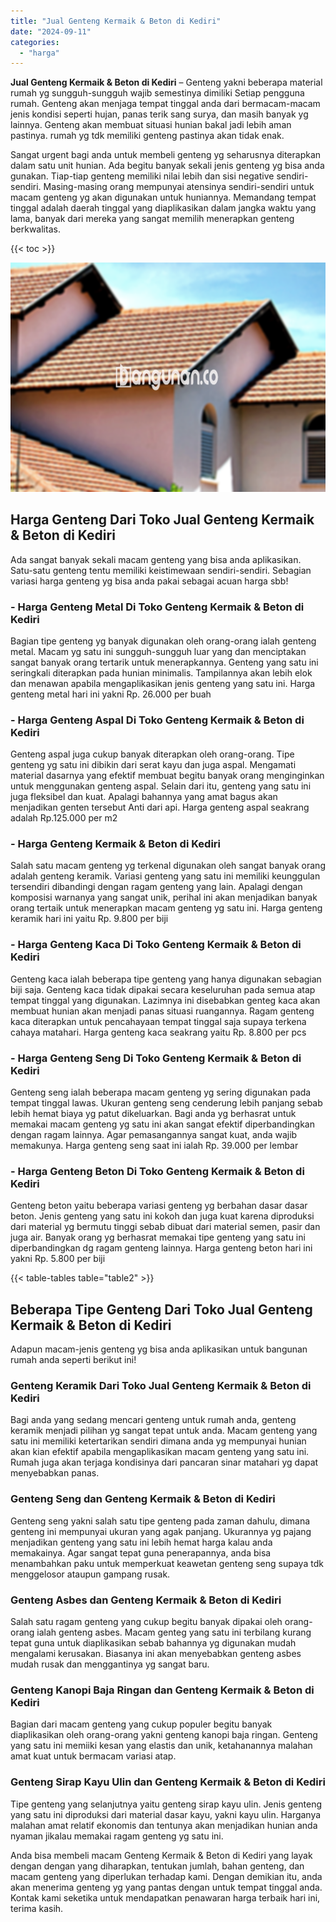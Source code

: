 ```yaml
---
title: "Jual Genteng Kermaik & Beton di Kediri"
date: "2024-09-11"
categories: 
  - "harga"
---
```


**Jual Genteng Kermaik & Beton di Kediri** – Genteng yakni beberapa material rumah yg sungguh-sungguh wajib semestinya dimiliki Setiap pengguna rumah. Genteng akan menjaga tempat tinggal anda dari bermacam-macam jenis kondisi seperti hujan, panas terik sang surya, dan masih banyak yg lainnya. Genteng akan membuat situasi hunian bakal jadi lebih aman pastinya. rumah yg tdk memiliki genteng pastinya akan tidak enak.

Sangat urgent bagi anda untuk membeli genteng yg seharusnya diterapkan dalam satu unit hunian. Ada begitu banyak sekali jenis genteng yg bisa anda gunakan. Tiap-tiap genteng memiliki nilai lebih dan sisi negative sendiri-sendiri. Masing-masing orang mempunyai atensinya sendiri-sendiri untuk macam genteng yg akan digunakan untuk huniannya. Memandang tempat tinggal adalah daerah tinggal yang diaplikasikan dalam jangka waktu yang lama, banyak dari mereka yang sangat memilih menerapkan genteng berkwalitas.

{{< toc >}}

![Jual Genteng Kermaik & Beton di Kediri](/images/genteng-minimalis-murah30.png)

## Harga Genteng Dari Toko Jual Genteng Kermaik & Beton di Kediri

Ada sangat banyak sekali macam genteng yang bisa anda aplikasikan. Satu-satu genteng tentu memiliki keistimewaan sendiri-sendiri. Sebagian variasi harga genteng yg bisa anda pakai sebagai acuan harga sbb!

### \- Harga Genteng Metal Di Toko Genteng Kermaik & Beton di Kediri

Bagian tipe genteng yg banyak digunakan oleh orang-orang ialah genteng metal. Macam yg satu ini sungguh-sungguh luar yang dan menciptakan sangat banyak orang tertarik untuk menerapkannya. Genteng yang satu ini seringkali diterapkan pada hunian minimalis. Tampilannya akan lebih elok dan menawan apabila mengaplikasikan jenis genteng yang satu ini. Harga genteng metal hari ini yakni Rp. 26.000 per buah

### \- Harga Genteng Aspal Di Toko Genteng Kermaik & Beton di Kediri

Genteng aspal juga cukup banyak diterapkan oleh orang-orang. Tipe genteng yg satu ini dibikin dari serat kayu dan juga aspal. Mengamati material dasarnya yang efektif membuat begitu banyak orang menginginkan untuk menggunakan genteng aspal. Selain dari itu, genteng yang satu ini juga fleksibel dan kuat. Apalagi bahannya yang amat bagus akan menjadikan genten tersebut Anti dari api. Harga genteng aspal seakrang adalah Rp.125.000 per m2

### \- Harga Genteng Kermaik & Beton di Kediri

Salah satu macam genteng yg terkenal digunakan oleh sangat banyak orang adalah genteng keramik. Variasi genteng yang satu ini memiliki keunggulan tersendiri dibandingi dengan ragam genteng yang lain. Apalagi dengan komposisi warnanya yang sangat unik, perihal ini akan menjadikan banyak orang tertaik untuk menerapkan macam genteng yg satu ini. Harga genteng keramik hari ini yaitu Rp. 9.800 per biji

### \- Harga Genteng Kaca Di Toko Genteng Kermaik & Beton di Kediri

Genteng kaca ialah beberapa tipe genteng yang hanya digunakan sebagian biji saja. Genteng kaca tidak dipakai secara keseluruhan pada semua atap tempat tinggal yang digunakan. Lazimnya ini disebabkan genteg kaca akan membuat hunian akan menjadi panas situasi ruangannya. Ragam genteng kaca diterapkan untuk pencahayaan tempat tinggal saja supaya terkena cahaya matahari. Harga genteng kaca seakrang yaitu Rp. 8.800 per pcs

### \- Harga Genteng Seng Di Toko Genteng Kermaik & Beton di Kediri

Genteng seng ialah beberapa macam genteng yg sering digunakan pada tempat tinggal lawas. Ukuran genteng seng cenderung lebih panjang sebab lebih hemat biaya yg patut dikeluarkan. Bagi anda yg berhasrat untuk memakai macam genteng yg satu ini akan sangat efektif diperbandingkan dengan ragam lainnya. Agar pemasangannya sangat kuat, anda wajib memakunya. Harga genteng seng saat ini ialah Rp. 39.000 per lembar

### \- Harga Genteng Beton Di Toko Genteng Kermaik & Beton di Kediri

Genteng beton yaitu beberapa variasi genteng yg berbahan dasar dasar beton. Jenis genteng yang satu ini kokoh dan juga kuat karena diproduksi dari material yg bermutu tinggi sebab dibuat dari material semen, pasir dan juga air. Banyak orang yg berhasrat memakai tipe genteng yang satu ini diperbandingkan dg ragam genteng lainnya. Harga genteng beton hari ini yakni Rp. 5.800 per biji

{{< table-tables table="table2" >}}

## Beberapa Tipe Genteng Dari Toko Jual Genteng Kermaik & Beton di Kediri

Adapun macam-jenis genteng yg bisa anda aplikasikan untuk bangunan rumah anda seperti berikut ini!

### Genteng Keramik Dari Toko Jual Genteng Kermaik & Beton di Kediri

Bagi anda yang sedang mencari genteng untuk rumah anda, genteng keramik menjadi pilihan yg sangat tepat untuk anda. Macam genteng yang satu ini memiliki ketertarikan sendiri dimana anda yg mempunyai hunian akan kian efektif apabila mengaplikasikan macam genteng yang satu ini. Rumah juga akan terjaga kondisinya dari pancaran sinar matahari yg dapat menyebabkan panas.

### Genteng Seng dan Genteng Kermaik & Beton di Kediri

Genteng seng yakni salah satu tipe genteng pada zaman dahulu, dimana genteng ini mempunyai ukuran yang agak panjang. Ukurannya yg pajang menjadikan genteng yang satu ini lebih hemat harga kalau anda memakainya. Agar sangat tepat guna penerapannya, anda bisa menambahkan paku untuk memperkuat keawetan genteng seng supaya tdk menggelosor ataupun gampang rusak.

### Genteng Asbes dan Genteng Kermaik & Beton di Kediri

Salah satu ragam genteng yang cukup begitu banyak dipakai oleh orang-orang ialah genteng asbes. Macam genteg yang satu ini terbilang kurang tepat guna untuk diaplikasikan sebab bahannya yg digunakan mudah mengalami kerusakan. Biasanya ini akan menyebabkan genteng asbes mudah rusak dan menggantinya yg sangat baru.

### Genteng Kanopi Baja Ringan dan Genteng Kermaik & Beton di Kediri

Bagian dari macam genteng yang cukup populer begitu banyak diaplikasikan oleh orang-orang yakni genteng kanopi baja ringan. Genteng yang satu ini memiiki kesan yang elastis dan unik, ketahanannya malahan amat kuat untuk bermacam variasi atap.

### Genteng Sirap Kayu Ulin dan Genteng Kermaik & Beton di Kediri

Tipe genteng yang selanjutnya yaitu genteng sirap kayu ulin. Jenis genteng yang satu ini diproduksi dari material dasar kayu, yakni kayu ulin. Harganya malahan amat relatif ekonomis dan tentunya akan menjadikan hunian anda nyaman jikalau memakai ragam genteng yg satu ini.

Anda bisa membeli macam Genteng Kermaik & Beton di Kediri yang layak dengan dengan yang diharapkan, tentukan jumlah, bahan genteng, dan macam genteng yang diperlukan terhadap kami. Dengan demikian itu, anda akan menerima genteng yg yang pantas dengan untuk tempat tinggal anda. Kontak kami seketika untuk mendapatkan penawaran harga terbaik hari ini, terima kasih.
